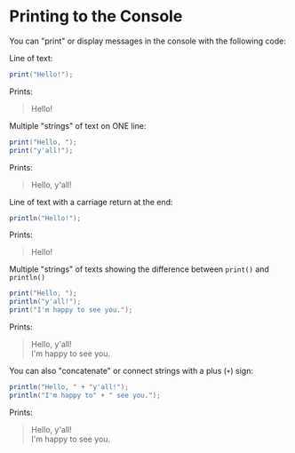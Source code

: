 # Printing to the Console

You can "print" or display messages in the console with the following code:

Line of text:

```java
print("Hello!");  
```

Prints:

> Hello!

Multiple "strings" of text on ONE line:

```java
print("Hello, ");  
print("y'all!");
```

Prints:

> Hello, y'all!

Line of text with a carriage return at the end:

```java
println("Hello!");  
```

Prints:

> Hello!

Multiple "strings" of texts showing the difference between `print()` and `println()`

```java
print("Hello, ");  
println("y'all!");
print("I'm happy to see you.");
```

Prints:

> Hello, y'all!\
> I'm happy to see you.

You can also "concatenate" or connect strings with a plus (`+`) sign:

```java
println("Hello, " + "y'all!");
println("I'm happy to" + " see you.");
```

Prints:

> Hello, y'all!\
> I'm happy to see you.
